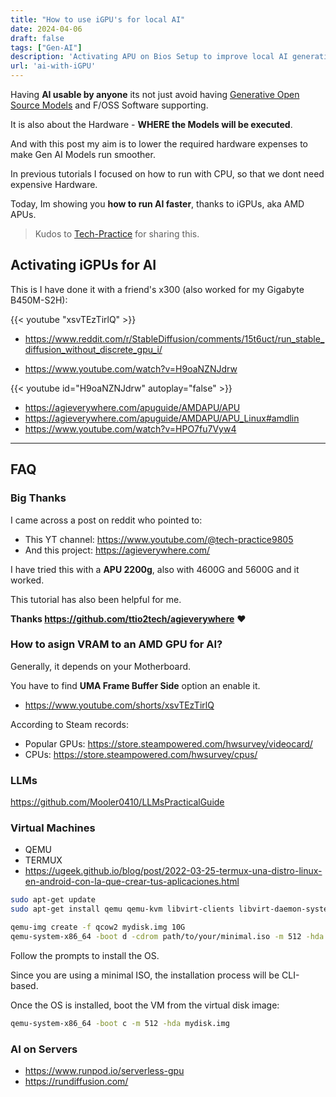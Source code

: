 ```yaml
---
title: "How to use iGPU's for local AI" 
date: 2024-04-06
draft: false
tags: ["Gen-AI"]
description: 'Activating APU on Bios Setup to improve local AI generation.'
url: 'ai-with-iGPU'
---
```


<!-- Doesn't ROCm support AMD's integrated GPU (APU)? #2216
https://github.com/ROCm/ROCm/issues/2216 -->

Having **AI usable by anyone** its not just avoid having [Generative Open Source Models](https://fossengineer.com/tags/gen-ai/) and F/OSS Software supporting.

It is also about the Hardware - **WHERE the Models will be executed**.

And with this post my aim is to lower the required hardware expenses to make Gen AI Models run smoother.

In previous tutorials I focused on how to run with CPU, so that we dont need expensive Hardware.

Today, Im showing you **how to run AI faster**, thanks to iGPUs, aka AMD APUs.

> Kudos to [Tech-Practice](#big-thanks) for sharing this.

## Activating iGPUs for AI

This is I have done it with a friend's x300 (also worked for my Gigabyte B450M-S2H):

<!-- https://youtube.com/shorts/xsvTEzTirlQ -->

{{< youtube "xsvTEzTirlQ" >}}


* https://www.reddit.com/r/StableDiffusion/comments/15t6uct/run_stable_diffusion_without_discrete_gpu_i/

* https://www.youtube.com/watch?v=H9oaNZNJdrw

{{< youtube id="H9oaNZNJdrw" autoplay="false" >}}

* <https://agieverywhere.com/apuguide/AMDAPU/APU>
* <https://agieverywhere.com/apuguide/AMDAPU/APU_Linux#amdlin>
* <https://www.youtube.com/watch?v=HPO7fu7Vyw4>

---

## FAQ

### Big Thanks

I came across a post on reddit who pointed to:

* This YT channel: <https://www.youtube.com/@tech-practice9805>
* And this project: <https://agieverywhere.com/>

I have tried this with a **APU 2200g**, also with 4600G and 5600G and it worked.

This tutorial has also been helpful for me.

**Thanks https://github.com/ttio2tech/agieverywhere** ❤️

### How to asign VRAM to an AMD GPU for AI?

Generally, it depends on your Motherboard.

You have to find **UMA Frame Buffer Side** option an enable it.

* https://www.youtube.com/shorts/xsvTEzTirlQ


According to Steam records:
* Popular GPUs: <https://store.steampowered.com/hwsurvey/videocard/>
* CPUs: <https://store.steampowered.com/hwsurvey/cpus/>

### LLMs

<https://github.com/Mooler0410/LLMsPracticalGuide>


<!-- ### What can I use to run BIG AI Models?

* RunPOD
( simplepod.ai)
* MassedCompute -->

### Virtual Machines

* QEMU
* TERMUX
* https://ugeek.github.io/blog/post/2022-03-25-termux-una-distro-linux-en-android-con-la-que-crear-tus-aplicaciones.html


```sh
sudo apt-get update
sudo apt-get install qemu qemu-kvm libvirt-clients libvirt-daemon-system bridge-utils virt-manager
```

```sh
qemu-img create -f qcow2 mydisk.img 10G
qemu-system-x86_64 -boot d -cdrom path/to/your/minimal.iso -m 512 -hda mydisk.img
```

Follow the prompts to install the OS. 

Since you are using a minimal ISO, the installation process will be CLI-based.

Once the OS is installed, boot the VM from the virtual disk image:

```sh
qemu-system-x86_64 -boot c -m 512 -hda mydisk.img
```

### AI on Servers

* https://www.runpod.io/serverless-gpu
* https://rundiffusion.com/